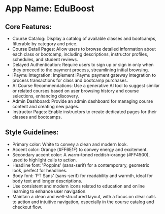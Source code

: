 # **App Name**: EduBoost

## Core Features:

- Course Catalog: Display a catalog of available classes and bootcamps, filterable by category and price.
- Course Detail Pages: Allow users to browse detailed information about each class or bootcamp, including descriptions, instructor profiles, schedules, and student reviews.
- Delayed Authentication: Require users to sign up or sign in only when they proceed to the payment process, streamlining initial browsing.
- iPaymu Integration: Implement iPaymu payment gateway integration to process transactions for class and bootcamp purchases.
- AI Course Recommendations: Use a generative AI tool to suggest similar or related courses based on user browsing history and course selections, enhancing discovery.
- Admin Dashboard: Provide an admin dashboard for managing course content and creating new pages.
- Instructor Pages: Enable instructors to create dedicated pages for their classes and bootcamps.

## Style Guidelines:

- Primary color: White to convey a clean and modern look.
- Accent color: Orange (#FF6E1F) to convey energy and excitement.
- Secondary accent color: A warm-toned reddish-orange (#FF4500), used to highlight calls to action.
- Headline font: 'Poppins' (sans-serif) for a contemporary, geometric look, perfect for headlines.
- Body font: 'PT Sans' (sans-serif) for readability and warmth, ideal for body text and longer descriptions.
- Use consistent and modern icons related to education and online learning to enhance user navigation.
- Maintain a clean and well-structured layout, with a focus on clear calls to action and intuitive navigation, especially in the course catalog and checkout flow.